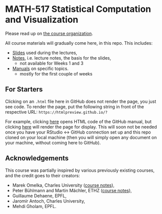 
<!-- README.md is generated from README.Rmd. Please edit that file -->

# MATH-517 Statistical Computation and Visualization

<!-- badges: start -->
<!-- badges: end -->

Please read up on [the course
organization](https://htmlpreview.github.io/?https://github.com/TMasak/StatComp/blob/master/Manuals/01_Organization.html).

All course materials will gradually come here, in this repo. This
includes:

-   [Slides](https://github.com/TMasak/StatComp/tree/master/Slides) used
    during the lectures,
-   [Notes](https://github.com/TMasak/StatComp/tree/master/Notes),
    i.e. lecture notes, the basis for the slides,
    -   not available for Weeks 1 and 3
-   [Manuals](https://github.com/TMasak/StatComp/tree/master/Manuals) on
    specific topics.
    -   mostly for the first couple of weeks

## For Starters

Clicking on an `.html` file here in GitHub does not render the page, you
just see code. To render the page, put the following string in front of
the respective URL: `https://htmlpreview.github.io/?`

For example, clicking
[here](https://github.com/TMasak/StatComp/blob/master/Manuals/02_Github.html)
opens HTML code of the GitHub manual, but clicking
[here](https://htmlpreview.github.io/?https://github.com/TMasak/StatComp/blob/master/Manuals/02_Github.html)
will render the page for display. This will soon not be needed once you
have your RStudio \<-\> GitHub connection set up and this repo cloned on
your local machine (then you will simply open any document on your
machine, without coming here to GitHub).

## Acknowledgements

This course was partially inspired by various previously existing
courses, and the credit goes to their creators:

-   Marek Omelka, Charles University ([course
    notes](https://www2.karlin.mff.cuni.cz/~omelka/Vyuka_nmst434_2122.php)),
-   Peter Bühlmann and Martin Mächler, ETHZ ([course
    notes](https://stat.ethz.ch/education/semesters/ss2010/CompStat/)),
-   Guillaume Dehaene, EPFL,
-   Jaromír Antoch, Charles University,
-   Mehdi Gholam, EPFL.
